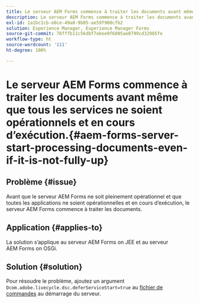 ```yaml
---
title: Le serveur AEM Forms commence à traiter les documents avant même que tous les services ne soient opérationnels et en cours d’exécution.
description: Le serveur AEM Forms commence à traiter les documents avant même que tous les services ne soient opérationnels et en cours d’exécution sur le serveur JEE et le serveur OSGi.
exl-id: 1a1bc1cb-e0ce-49a0-9b05-ae59f900cfb2
solution: Experience Manager, Experience Manager Forms
source-git-commit: 76fffb11c56dbf7ebee9f6805ae0799cd32985fe
workflow-type: ht
source-wordcount: '111'
ht-degree: 100%

---
```


# Le serveur AEM Forms commence à traiter les documents avant même que tous les services ne soient opérationnels et en cours d’exécution.{#aem-forms-server-start-processing-documents-even-if-it-is-not-fully-up}

## Problème {#issue}

<!--When user restarts AEM Forms server, the current calling processes or services still continue such as rendering PDF documents and more. It causes the restart of the AEM Forms server to not startup correctly.-->

Avant que le serveur AEM Forms ne soit pleinement opérationnel et que toutes les applications ne soient opérationnelles et en cours d’exécution, le serveur AEM Forms commence à traiter les documents.


## Application {#applies-to}

La solution s’applique au serveur AEM Forms on JEE et au serveur AEM Forms on OSGi.

## Solution {#solution}

Pour résoudre le problème, ajoutez un argument `Dcom.adobe.livecycle.dsc.deferServiceStart=true` au [fichier de commandes](https://experienceleague.adobe.com/fr/docs/experience-manager-65/content/implementing/deploying/deploying/command-line-start-and-stop#windows-platform-start-bat-script-example) au démarrage du serveur.
